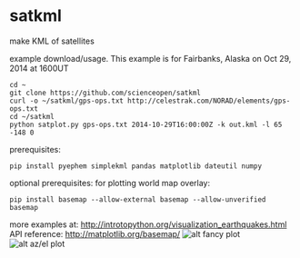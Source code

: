satkml
======

make KML of satellites

example download/usage. This example is for Fairbanks, Alaska on Oct 29, 2014 at 1600UT
```
cd ~
git clone https://github.com/scienceopen/satkml
curl -o ~/satkml/gps-ops.txt http://celestrak.com/NORAD/elements/gps-ops.txt
cd ~/satkml
python satplot.py gps-ops.txt 2014-10-29T16:00:00Z -k out.kml -l 65 -148 0
```

prerequisites: 
```
pip install pyephem simplekml pandas matplotlib dateutil numpy
```

optional prerequisites: for plotting world map overlay:
```
pip install basemap --allow-external basemap --allow-unverified basemap
```

more examples at:
http://introtopython.org/visualization_earthquakes.html
API reference:
http://matplotlib.org/basemap/
![alt fancy plot](http://scienceopen.github.io/gpsconst.png)
![alt az/el plot](http://scienceopen.github.io/gpsazel.png)
